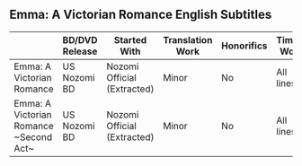## Emma: A Victorian Romance English Subtitles
 
||BD/DVD Release|Started With|Translation Work|Honorifics|Timing Work|Typesetting Work|Last Modified|
|--------|--------|--------|--------|--------|--------|--------|--------|
|Emma: A Victorian Romance|US Nozomi BD|Nozomi Official (Extracted)|Minor|No|All lines|Very minor<br/>New|08/2022|
|Emma: A Victorian Romance \~Second Act\~|US Nozomi BD|Nozomi Official (Extracted)|Minor|No|All lines|Very minor<br/>New|12/2022|